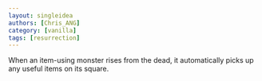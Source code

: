 ```yaml
---
layout: singleidea
authors: [Chris_ANG]
category: [vanilla]
tags: [resurrection]
---
```

When an item-using monster rises from the dead, it automatically picks up any
useful items on its square.
